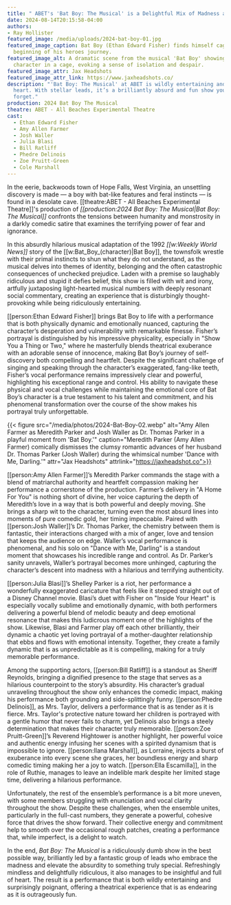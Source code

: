 ```yaml
---
title: " ABET's 'Bat Boy: The Musical' is a Delightful Mix of Madness and Heart"
date: 2024-08-14T20:15:58-04:00
authors:
- Ray Hollister
featured_image: /media/uploads/2024-bat-boy-01.jpg
featured_image_caption: Bat Boy (Ethan Edward Fisher) finds himself caged at the
  beginning of his heroes journey.
featured_image_alt: A dramatic scene from the musical 'Bat Boy' showing the
  character in a cage, evoking a sense of isolation and despair.
featured_image_attr: Jax Headshots
featured_image_attr_link: https://www.jaxheadshots.co/
description: "'Bat Boy: The Musical' at ABET is wildly entertaining and full of
  heart. With stellar leads, it’s a brilliantly absurd and fun show you won’t
  forget."
production: 2024 Bat Boy The Musical
theatre: ABET - All Beaches Experimental Theatre
cast:
  - Ethan Edward Fisher
  - Amy Allen Farmer
  - Josh Waller
  - Julia Blasi
  - Bill Ratliff
  - Phedre Delinois
  - Zoe Pruitt-Green
  - Cole Marshall
---
```

In the eerie, backwoods town of Hope Falls, West Virginia, an unsettling discovery is made — a boy with bat-like features and feral instincts — is found in a desolate cave. [[theatre:ABET - All Beaches Experimental Theatre]]'s production of *[[production:2024 Bat Boy: The Musical|Bat Boy: The Musical]]* confronts the tensions between humanity and monstrosity in a darkly comedic satire that examines the terrifying power of fear and ignorance. 
<!--more-->
In this absurdly hilarious musical adaptation of the 1992 *[[w:Weekly World News]]* story of the [[w:Bat_Boy_(character)|Bat Boy]], the townsfolk wrestle with their primal instincts to shun what they do not understand, as the musical delves into themes of identity, belonging and the often catastrophic consequences of unchecked prejudice. Laden with a premise so laughably ridiculous and stupid it defies belief, this show is filled with wit and irony, artfully juxtaposing light-hearted musical numbers with deeply resonant social commentary, creating an experience that is disturbingly thought-provoking while being ridiculously entertaining.

[[person:Ethan Edward Fisher]] brings Bat Boy to life with a performance that is both physically dynamic and emotionally nuanced, capturing the character’s desperation and vulnerability with remarkable finesse. Fisher’s portrayal is distinguished by his impressive physicality, especially in "Show You a Thing or Two," where he masterfully blends theatrical exuberance with an adorable sense of innocence, making Bat Boy’s journey of self-discovery both compelling and heartfelt. Despite the significant challenge of singing and speaking through the character’s exaggerated, fang-like teeth, Fisher’s vocal performance remains impressively clear and powerful, highlighting his exceptional range and control. His ability to navigate these physical and vocal challenges while maintaining the emotional core of Bat Boy’s character is a true testament to his talent and commitment, and his phenomenal transformation over the course of the show makes his portrayal truly unforgettable.

{{< figure src="/media/photos/2024-Bat-Boy-02.webp" alt="Amy Allen Farmer as Meredith Parker and Josh Waller as Dr. Thomas Parker in a playful moment from 'Bat Boy.'" caption="Meredith Parker (Amy Allen Farmer) comically dismisses the clumsy romantic advances of her husband Dr. Thomas Parker (Josh Waller) during the whimsical number 'Dance with Me, Darling.'" attr="Jax Headshots" attrlink="https://jaxheadshot.co">}}

[[person:Amy Allen Farmer]]’s Meredith Parker commands the stage with a blend of matriarchal authority and heartfelt compassion making her performance a cornerstone of the production. Farmer’s delivery in "A Home For You" is nothing short of divine, her voice capturing the depth of Meredith’s love in a way that is both powerful and deeply moving. She brings a sharp wit to the character, turning even the most absurd lines into moments of pure comedic gold, her timing impeccable. Paired with [[person:Josh Waller]]’s Dr. Thomas Parker, the chemistry between them is fantastic, their interactions charged with a mix of anger, love and tension that keeps the audience on edge. Waller’s vocal performance is phenomenal, and his solo on "Dance with Me, Darling" is a standout moment that showcases his incredible range and control. As Dr. Parker’s sanity unravels, Waller’s portrayal becomes more unhinged, capturing the character’s descent into madness with a hilarious and terrifying authenticity. 

[[person:Julia Blasi]]’s Shelley Parker is a riot, her performance a wonderfully exaggerated caricature that feels like it stepped straight out of a Disney Channel movie. Blasi’s duet with Fisher on "Inside Your Heart" is especially vocally sublime and emotionally dynamic, with both performers delivering a powerful blend of melodic beauty and deep emotional resonance that makes this ludicrous moment one of the highlights of the show. Likewise, Blasi and Farmer play off each other brilliantly, their dynamic a chaotic yet loving portrayal of a mother-daughter relationship that ebbs and flows with emotional intensity. Together, they create a family dynamic that is as unpredictable as it is compelling, making for a truly memorable performance.

Among the supporting actors, [[person:Bill Ratliff]] is a standout as Sheriff Reynolds, bringing a dignified presence to the stage that serves as a hilarious counterpoint to the story’s absurdity. His character’s gradual unraveling throughout the show only enhances the comedic impact, making his performance both grounding and side-splittingly funny. [[person:Phedre Delinois]], as Mrs. Taylor, delivers a performance that is as tender as it is fierce. Mrs. Taylor's protective nature toward her children is portrayed with a gentle humor that never fails to charm, yet Delinois also brings a steely determination that makes their character truly memorable. [[person:Zoe Pruitt-Green]]’s Reverend Hightower is another highlight, her powerful voice and authentic energy infusing her scenes with a spirited dynamism that is impossible to ignore. [[person:Ilana Marshall]], as Lorraine, injects a burst of exuberance into every scene she graces, her boundless energy and sharp comedic timing making her a joy to watch. [[person:Ella Escamilla]], in the role of Ruthie, manages to leave an indelible mark despite her limited stage time, delivering a hilarious performance.

Unfortunately, the rest of the ensemble’s performance is a bit more uneven, with some members struggling with enunciation and vocal clarity throughout the show. Despite these challenges, when the ensemble unites, particularly in the full-cast numbers, they generate a powerful, cohesive force that drives the show forward. Their collective energy and commitment help to smooth over the occasional rough patches, creating a performance that, while imperfect, is a delight to watch.

In the end, *Bat Boy: The Musical* is a ridiculously dumb show in the best possible way, brilliantly led by a fantastic group of leads who embrace the madness and elevate the absurdity to something truly special. Refreshingly mindless and delightfully ridiculous, it also manages to be insightful and full of heart. The result is a performance that is both wildly entertaining and surprisingly poignant, offering a theatrical experience that is as endearing as it is outrageously fun.
